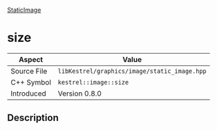 [StaticImage](index.md)
# size
| Aspect | Value |
| --- | --- |
| Source File | `libKestrel/graphics/image/static_image.hpp` |
| C++ Symbol | `kestrel::image::size` |
| Introduced | Version 0.8.0 |
## Description
